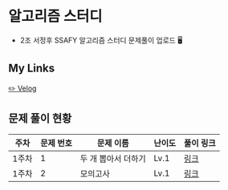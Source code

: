 # 알고리즘 스터디
- 2조 서정후
SSAFY 알고리즘 스터디 문제풀이 업로드 🖥️

## My Links
[✏️ Velog](https://velog.io/@bluemango0312/posts)



## 문제 풀이 현황
| 주차 | 문제 번호 | 문제 이름 | 난이도 | 풀이 링크 |
|------|-----------|------------|--------|-----------|
| 1주차 | 1 | 두 개 뽑아서 더하기 | Lv.1 | [링크](https://velog.io/@bluemango0312/%EC%BD%94%EB%94%A9%ED%85%8C%EC%8A%A4%ED%8A%B8-%EB%91%90-%EA%B0%9C-%EB%BD%91%EC%95%84%EC%84%9C-%EB%8D%94%ED%95%98%EA%B8%B0-%ED%94%84%EB%A1%9C%EA%B7%B8%EB%9E%98%EB%A8%B8%EC%8A%A4) |
|1주차|2|모의고사|Lv.1|[링크](https://velog.io/@bluemango0312/%EB%AA%A8%EC%9D%98%EA%B3%A0%EC%82%AC-%ED%94%84%EB%A1%9C%EA%B7%B8%EB%9E%98%EB%A8%B8%EC%8A%A4)|


